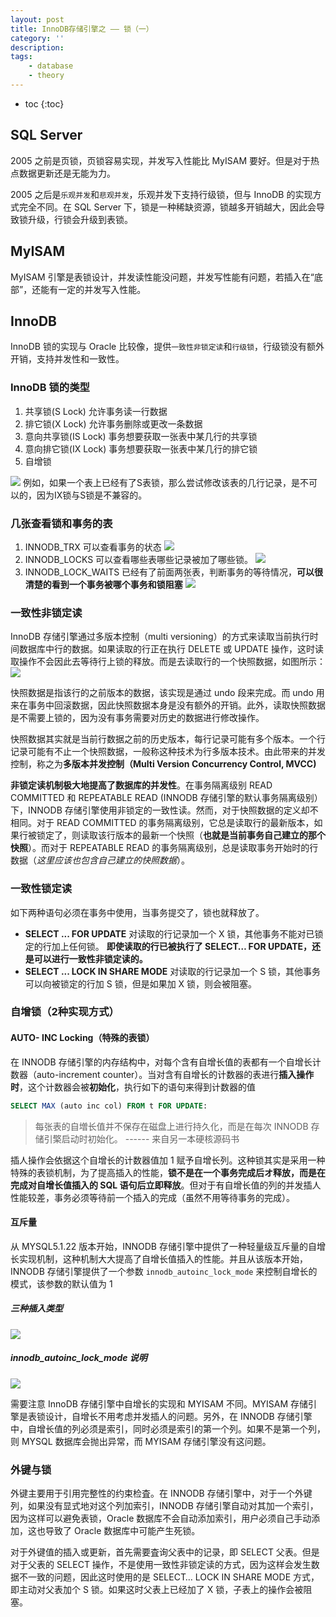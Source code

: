 ```yaml
---
layout: post
title: InnoDB存储引擎之 —— 锁（一）
category: ''
description: 
tags:
    - database
    - theory
---
```


* toc
{:toc}

## SQL Server
2005 之前是页锁，页锁容易实现，并发写入性能比 MyISAM 要好。但是对于热点数据更新还是无能为力。

2005 之后是`乐观并发`和`悲观并发`，乐观并发下支持行级锁，但与 InnoDB 的实现方式完全不同。在 SQL Server 下，锁是一种稀缺资源，锁越多开销越大，因此会导致锁升级，行锁会升级到表锁。

## MyISAM
MyISAM 引擎是表锁设计，并发读性能没问题，并发写性能有问题，若插入在“底部”，还能有一定的并发写入性能。

## InnoDB
InnoDB 锁的实现与 Oracle 比较像，提供`一致性非锁定读`和`行级锁`，行级锁没有额外开销，支持并发性和一致性。

### InnoDB 锁的类型
1. 共享锁(S Lock)
    允许事务读一行数据
2. 排它锁(X Lock)
    允许事务删除或更改一条数据
3. 意向共享锁(IS Lock)
    事务想要获取一张表中某几行的共享锁
4. 意向排它锁(IX Lock)
    事务想要获取一张表中某几行的排它锁
5. 自增锁

![](http://image.ysmull.cn/2019-07-20-074233.png)
例如，如果一个表上已经有了S表锁，那么尝试修改该表的几行记录，是不可以的，因为IX锁与S锁是不兼容的。

### 几张查看锁和事务的表
1. INNODB_TRX
    可以查看事务的状态
    ![](http://image.ysmull.cn/2019-07-20-074836.png)
2. INNODB_LOCKS
    可以查看哪些表哪些记录被加了哪些锁。
    ![](http://image.ysmull.cn/2019-07-20-074941.png)
3. INNODB_LOCK_WAITS
    已经有了前面两张表，判断事务的等待情况，**可以很清楚的看到一个事务被哪个事务和锁阻塞**
    ![](http://image.ysmull.cn/2019-07-20-075100.png)

### 一致性非锁定读
InnoDB 存储引擎通过多版本控制（multi versioning）的方式来读取当前执行时间数据库中行的数据。如果读取的行正在执行 DELETE 或 UPDATE 操作，这时读取操作不会因此去等待行上锁的释放。而是去读取行的一个快照数据，如图所示：
![](http://image.ysmull.cn/2019-07-20-075600.png)

快照数据是指该行的之前版本的数据，该实现是通过 undo 段来完成。而 undo 用来在事务中回滚数据，因此快照数据本身是没有额外的开销。此外，读取快照数据是不需要上锁的，因为没有事务需要对历史的数据进行修改操作。

快照数据其实就是当前行数据之前的历史版本，每行记录可能有多个版本。一个行记录可能有不止一个快照数据，一般称这种技术为行多版本技术。由此带来的并发控制，称之为**多版本并发控制（Multi Version Concurrency Control, MVCC)**

**非锁定读机制极大地提高了数据库的并发性**。在事务隔离级别 READ COMMITTED 和 REPEATABLE READ (INNODB 存储引擎的默认事务隔离级别）下，INNODB 存储引擎使用非锁定的一致性读。然而，对于快照数据的定义却不相同。对于 READ COMMITTED 的事务隔离级别，它总是读取行的最新版本，如果行被锁定了，则读取该行版本的最新一个快照（**也就是当前事务自己建立的那个快照**）。而对于 REPEATABLE READ 的事务隔离级别，总是读取事务开始时的行数据（*这里应该也包含自己建立的快照数据*）。

### 一致性锁定读

如下两种语句必须在事务中使用，当事务提交了，锁也就释放了。

* **SELECT ... FOR UPDATE**
对读取的行记录加一个 X 锁，其他事务不能对已锁定的行加上任何锁。
**即使读取的行已被执行了 SELECT… FOR UPDATE，还是可以进行一致性非锁定读的。**
* **SELECT ... LOCK IN SHARE MODE**
    对读取的行记录加一个 S 锁，其他事务可以向被锁定的行加 S 锁，但是如果加 X 锁，则会被阻塞。

### 自增锁（2种实现方式）

#### AUTO- INC Locking（特殊的表锁）
在 INNODB 存储引擎的内存结构中，对每个含有自增长值的表都有一个自增长计数器（auto-increment counter）。当对含有自增长的计数器的表进行**插入操作时**，这个计数器会被**初始化**，执行如下的语句来得到计数器的值

```SQL
SELECT MAX (auto inc col) FROM t FOR UPDATE:
```
> 每张表的自増长值并不保存在磁盘上进行持久化，而是在每次 INNODB 存储引檠启动时初始化。
> ------ 来自另一本硬核源码书

插人操作会依据这个自增长的计数器值加 1 赋予自增长列。这种锁其实是采用一种特殊的表锁机制，为了提高插入的性能，**锁不是在一个事务完成后オ释放，而是在完成对自增长值插入的 SQL 语句后立即释放**。但对于有自增长值的列的并发插人性能较差，事务必须等待前一个插入的完成（虽然不用等待事务的完成）。

#### 互斥量

从 MYSQL5.1.22 版本开始，INNODB 存储引擎中提供了一种轻量级互斥量的自增长实现机制，这种机制大大提高了自增长值插入的性能。并且从该版本开始，INNODB 存储引擎提供了一个参数 `innodb_autoinc_lock_mode` 来控制自增长的模式，该参数的默认值为 1

##### 三种插入类型

![](http://image.ysmull.cn/2019-07-20-084854.png)

##### innodb_autoinc_lock_mode 说明

![](http://image.ysmull.cn/2019-07-20-085106.png)

需要注意 InnoDB 存储引擎中自增长的实现和 MYISAM 不同。MYISAM 存储引擎是表锁设计，自增长不用考虑并发插人的问题。另外，在 INNODB 存储引擎中，自增长值的列必须是索引，同时必须是索引的第一个列。如果不是第一个列，则 MYSQL 数据库会抛出异常，而 MYISAM 存储引擎没有这问题。

### 外键与锁

外键主要用于引用完整性的约束检査。在 INNODB 存储引擎中，对于一个外键列，如果没有显式地对这个列加索引，INNODB 存储引擎自动对其加一个索引，因为这样可以避免表锁，Oracle 数据库不会自动添加索引，用户必须自己手动添加，这也导致了 Oracle 数据库中可能产生死锁。

对于外键值的插入或更新，首先需要査询父表中的记录，即 SELECT 父表。但是对于父表的 SELECT 操作，不是使用一致性非锁定读的方式，因为这样会发生数据不一致的问题，因此这时使用的是 SELECT… LOCK IN SHARE MODE 方式，即主动对父表加个 S 锁。如果这时父表上已经加了 X 锁，子表上的操作会被阻塞。
